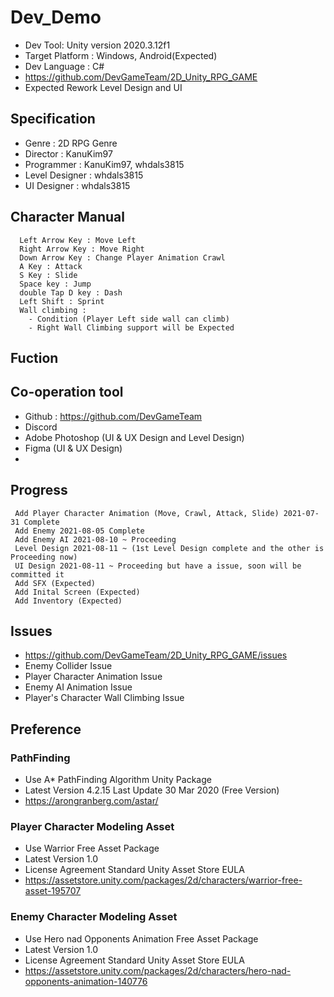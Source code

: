 # Dev_Demo
 * Dev Tool: Unity version 2020.3.12f1
 * Target Platform : Windows, Android(Expected) 
 * Dev Language : C#
 * <a>https://github.com/DevGameTeam/2D_Unity_RPG_GAME</a>
 * Expected Rework Level Design and UI
  
 
## Specification 
 * Genre : 2D RPG Genre
 * Director : KanuKim97
 * Programmer : KanuKim97, whdals3815
 * Level Designer : whdals3815
 * UI Designer : whdals3815
## Character Manual
```
  Left Arrow Key : Move Left 
  Right Arrow Key : Move Right
  Down Arrow Key : Change Player Animation Crawl
  A Key : Attack
  S Key : Slide 
  Space key : Jump
  double Tap D key : Dash
  Left Shift : Sprint
  Wall climbing : 
    - Condition (Player Left side wall can climb)
    - Right Wall Climbing support will be Expected
```

## Fuction 
 
## Co-operation tool
 * Github : https://github.com/DevGameTeam
 * Discord  
 * Adobe Photoshop (UI & UX Design and Level Design)
 * Figma (UI & UX Design)
 * 
## Progress 
```
 Add Player Character Animation (Move, Crawl, Attack, Slide) 2021-07-31 Complete
 Add Enemy 2021-08-05 Complete 
 Add Enemy AI 2021-08-10 ~ Proceeding
 Level Design 2021-08-11 ~ (1st Level Design complete and the other is Proceeding now)
 UI Design 2021-08-11 ~ Proceeding but have a issue, soon will be committed it 
 Add SFX (Expected)
 Add Inital Screen (Expected)
 Add Inventory (Expected)
```

## Issues 
 * <a>https://github.com/DevGameTeam/2D_Unity_RPG_GAME/issues</a>
 * Enemy Collider Issue 
 * Player Character Animation Issue
 * Enemy AI Animation Issue <Soon will be commited it>
 * Player's Character Wall Climbing Issue <Soon will be commited it>
 
## Preference 
 ### PathFinding 
 * Use A* PathFinding Algorithm Unity Package 
 * Latest Version 4.2.15 Last Update 30 Mar 2020 (Free Version)
 * <a>https://arongranberg.com/astar/</a>
 
### Player Character Modeling Asset
 * Use Warrior Free Asset Package 
 * Latest Version 1.0 
 * License Agreement Standard Unity Asset Store EULA
 * <a>https://assetstore.unity.com/packages/2d/characters/warrior-free-asset-195707</a>

### Enemy Character Modeling Asset
 * Use Hero nad Opponents Animation Free Asset Package 
 * Latest Version 1.0 
 * License Agreement Standard Unity Asset Store EULA
 * <a>https://assetstore.unity.com/packages/2d/characters/hero-nad-opponents-animation-140776</a>
